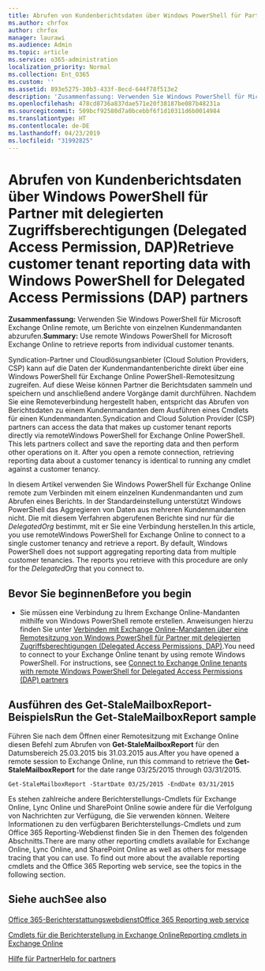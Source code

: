 ```yaml
---
title: Abrufen von Kundenberichtsdaten über Windows PowerShell für Partner mit delegierten Zugriffsberechtigungen (Delegated Access Permission, DAP)
ms.author: chrfox
author: chrfox
manager: laurawi
ms.audience: Admin
ms.topic: article
ms.service: o365-administration
localization_priority: Normal
ms.collection: Ent_O365
ms.custom: ''
ms.assetid: 893e5275-30b3-433f-8ecd-644f78f513e2
description: 'Zusammenfassung: Verwenden Sie Windows PowerShell für Microsoft Exchange Online remote, um Berichte von einzelnen Kundenmandanten abzurufen.'
ms.openlocfilehash: 478cd8736a837dae571e20f38187be087b48231a
ms.sourcegitcommit: 509bcf92580d7a0bcebbf6f1d10311d6b0014984
ms.translationtype: HT
ms.contentlocale: de-DE
ms.lasthandoff: 04/23/2019
ms.locfileid: "31992825"
---
```

# <a name="retrieve-customer-tenant-reporting-data-with-windows-powershell-for-delegated-access-permissions-dap-partners"></a><span data-ttu-id="8fff4-103">Abrufen von Kundenberichtsdaten über Windows PowerShell für Partner mit delegierten Zugriffsberechtigungen (Delegated Access Permission, DAP)</span><span class="sxs-lookup"><span data-stu-id="8fff4-103">Retrieve customer tenant reporting data with Windows PowerShell for Delegated Access Permissions (DAP) partners</span></span>

 <span data-ttu-id="8fff4-104">**Zusammenfassung:** Verwenden Sie Windows PowerShell für Microsoft Exchange Online remote, um Berichte von einzelnen Kundenmandanten abzurufen.</span><span class="sxs-lookup"><span data-stu-id="8fff4-104">**Summary:** Use remote Windows PowerShell for Microsoft Exchange Online to retrieve reports from individual customer tenants.</span></span>
  
<span data-ttu-id="8fff4-p101">Syndication-Partner und Cloudlösungsanbieter (Cloud Solution Providers, CSP) kann auf die Daten der Kundenmandantenberichte direkt über eine Windows PowerShell für Exchange Online PowerShell-Remotesitzung zugreifen. Auf diese Weise können Partner die Berichtsdaten sammeln und speichern und anschließend andere Vorgänge damit durchführen. Nachdem Sie eine Remoteverbindung hergestellt haben, entspricht das Abrufen von Berichtsdaten zu einem Kundenmandanten dem Ausführen eines Cmdlets für einen Kundenmandanten.</span><span class="sxs-lookup"><span data-stu-id="8fff4-p101">Syndication and Cloud Solution Provider (CSP) partners can access the data that makes up customer tenant reports directly via remoteWindows PowerShell for Exchange Online PowerShell. This lets partners collect and save the reporting data and then perform other operations on it. After you open a remote connection, retrieving reporting data about a customer tenancy is identical to running any cmdlet against a customer tenancy.</span></span>
  
<span data-ttu-id="8fff4-p102">In diesem Artikel verwenden Sie Windows PowerShell für Exchange Online remote zum Verbinden mit einem einzelnen Kundenmandanten und zum Abrufen eines Berichts. In der Standardeinstellung unterstützt Windows PowerShell das Aggregieren von Daten aus mehreren Kundenmandanten nicht. Die mit diesem Verfahren abgerufenen Berichte sind nur für die  _DelegatedOrg_ bestimmt, mit er Sie eine Verbindung herstellen.</span><span class="sxs-lookup"><span data-stu-id="8fff4-p102">In this article, you use remoteWindows PowerShell for Exchange Online to connect to a single customer tenancy and retrieve a report. By default, Windows PowerShell does not support aggregating reporting data from multiple customer tenancies. The reports you retrieve with this procedure are only for the  _DelegatedOrg_ that you connect to.</span></span>
  
 
## <a name="before-you-begin"></a><span data-ttu-id="8fff4-111">Bevor Sie beginnen</span><span class="sxs-lookup"><span data-stu-id="8fff4-111">Before you begin</span></span>

- <span data-ttu-id="8fff4-p103">Sie müssen eine Verbindung zu Ihrem Exchange Online-Mandanten mithilfe von Windows PowerShell remote erstellen. Anweisungen hierzu finden Sie unter [Verbinden mit Exchange Online-Mandanten über eine Remotesitzung von Windows PowerShell für Partner mit delegierten Zugriffsberechtigungen (Delegated Access Permissions, DAP)](connect-to-exchange-online-tenants-with-remote-windows-powershell-for-delegated.md).</span><span class="sxs-lookup"><span data-stu-id="8fff4-p103">You need to connect to your Exchange Online tenant by using remote Windows PowerShell. For instructions, see [Connect to Exchange Online tenants with remote Windows PowerShell for Delegated Access Permissions (DAP) partners](connect-to-exchange-online-tenants-with-remote-windows-powershell-for-delegated.md)</span></span>
    
## <a name="run-the-get-stalemailboxreport-sample"></a><span data-ttu-id="8fff4-114">Ausführen des Get-StaleMailboxReport-Beispiels</span><span class="sxs-lookup"><span data-stu-id="8fff4-114">Run the Get-StaleMailboxReport sample</span></span>

<span data-ttu-id="8fff4-115">Führen Sie nach dem Öffnen einer Remotesitzung mit Exchange Online diesen Befehl zum Abrufen von **Get-StaleMailboxReport** für den Datumsbereich 25.03.2015 bis 31.03.2015 aus.</span><span class="sxs-lookup"><span data-stu-id="8fff4-115">After you have opened a remote session to Exchange Online, run this command to retrieve the **Get-StaleMailboxReport** for the date range 03/25/2015 through 03/31/2015.</span></span>
  
```
Get-StaleMailboxReport -StartDate 03/25/2015 -EndDate 03/31/2015
```

<span data-ttu-id="8fff4-p104">Es stehen zahlreiche andere Berichterstellungs-Cmdlets für Exchange Online, Lync Online und SharePoint Online sowie andere für die Verfolgung von Nachrichten zur Verfügung, die Sie verwenden können. Weitere Informationen zu den verfügbaren Berichterstellungs-Cmdlets und zum Office 365 Reporting-Webdienst finden Sie in den Themen des folgenden Abschnitts.</span><span class="sxs-lookup"><span data-stu-id="8fff4-p104">There are many other reporting cmdlets available for Exchange Online, Lync Online, and SharePoint Online as well as others for message tracing that you can use. To find out more about the available reporting cmdlets and the Office 365 Reporting web service, see the topics in the following section.</span></span>
  
## <a name="see-also"></a><span data-ttu-id="8fff4-118">Siehe auch</span><span class="sxs-lookup"><span data-stu-id="8fff4-118">See also</span></span>

#### 

[<span data-ttu-id="8fff4-119">Office 365-Berichterstattungswebdienst</span><span class="sxs-lookup"><span data-stu-id="8fff4-119">Office 365 Reporting web service</span></span>](https://go.microsoft.com/fwlink/p/?LinkId=532777)
  
[<span data-ttu-id="8fff4-120">Cmdlets für die Berichterstellung in Exchange Online</span><span class="sxs-lookup"><span data-stu-id="8fff4-120">Reporting cmdlets in Exchange Online</span></span>](https://go.microsoft.com/fwlink/p/?LinkId=526430)
  
[<span data-ttu-id="8fff4-121">Hilfe für Partner</span><span class="sxs-lookup"><span data-stu-id="8fff4-121">Help for partners</span></span>](https://go.microsoft.com/fwlink/p/?LinkID=533477)


